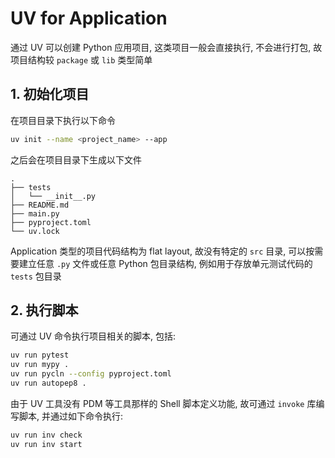 # UV for Application

通过 UV 可以创建 Python 应用项目, 这类项目一般会直接执行, 不会进行打包, 故项目结构较 `package` 或 `lib` 类型简单

## 1. 初始化项目

在项目目录下执行以下命令

```bash
uv init --name <project_name> --app
```

之后会在项目目录下生成以下文件

```plaintext
.
├── tests
│   └── __init__.py
├── README.md
├── main.py
├── pyproject.toml
└── uv.lock
```

Application 类型的项目代码结构为 flat layout, 故没有特定的 `src` 目录, 可以按需要建立任意 `.py` 文件或任意 Python 包目录结构, 例如用于存放单元测试代码的 `tests` 包目录

## 2. 执行脚本

可通过 UV 命令执行项目相关的脚本, 包括:

```bash
uv run pytest
uv run mypy .
uv run pycln --config pyproject.toml
uv run autopep8 .
```

由于 UV 工具没有 PDM 等工具那样的 Shell 脚本定义功能, 故可通过 `invoke` 库编写脚本, 并通过如下命令执行:

```bash
uv run inv check
uv run inv start
```

